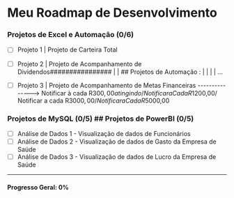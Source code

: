 # Meu Roadmap de Desenvolvimento


### Projetos de Excel e Automação (0/6) 
- [ ] Projeto 1 | Projeto de Carteira Total
- [ ] Projeto 2 | Projeto de Acompanhamento de Dividendos################  |     | ## Projetos de Automação : |           |                           |                           |                         ...
- [ ] Projeto 3 | Projeto de Acompanhamento de Metas Financeiras  ---------------> Notificar à cada R$300,00 atingindo/ Notificar a Cada R$1200,00/ Notificar a cada R$3000,00/Notificar a Cada R$5000,00


### Projetos de MySQL (0/5) ## Projetos de PowerBI (0/5)
- [ ] Análise de Dados 1  - Visualização de dados de Funcionários
- [ ] Análise de Dados 2  - Visualização de dados de Gasto da Empresa de Saúde
- [ ] Análise de Dados 3  - Visualização de dados de Lucro da Empresa de Saúde
---

#### Progresso Geral: 0%



